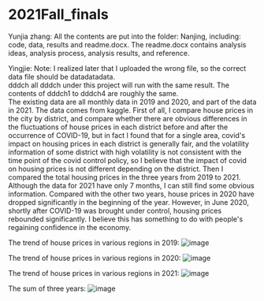 # 2021Fall_finals


Yunjia zhang:
All the contents are put into the folder: Nanjing, including: code, data, results and readme.docx. 
The readme.docx contains analysis ideas, analysis process, analysis results, and reference.


Yingjie: 
Note: I realized later that I uploaded the wrong file, so the correct data file should be datadatadata.  
dddch all dddch under this project will run with the same result. The contents of dddch1 to dddch4 are roughly the same.  
The existing data are all monthly data in 2019 and 2020, and part of the data in 2021. The data comes from kaggle. First of all, I compare house prices in the city by district, and compare whether there are obvious differences in the fluctuations of house prices in each district before and after the occurrence of COVID-19, but in fact I found that for a single area, covid's impact on housing prices in each district is generally fair, and the volatility information of some district with high volatility is not consistent with the time point of the covid control policy, so I believe that the impact of covid on housing prices is not different depending on the district.
Then I compared the total housing prices in the three years from 2019 to 2021. Although the data for 2021 have only 7 months, I can still find some obvious information. Compared with the other two years, house prices in 2020 have dropped significantly in the beginning of the year. However, in June 2020, shortly after COVID-19 was brought under control, housing prices rebounded significantly. I believe this has something to do with people's regaining confidence in the economy.

The trend of house prices in various regions in 2019:
![image](https://user-images.githubusercontent.com/32198970/145726163-a1008e52-fac7-4bf6-b4ec-a476ba927ad7.png)


The trend of house prices in various regions in 2020:
![image](https://user-images.githubusercontent.com/32198970/145726175-d0ebab8d-b56d-4a13-bab0-b87689534428.png)


The trend of house prices in various regions in 2021:
![image](https://user-images.githubusercontent.com/32198970/145726191-55d82a23-e025-4e84-966c-f4d230e0948b.png)


The sum of three years:
![image](https://user-images.githubusercontent.com/32198970/145726208-717edc8a-4395-4a55-a44b-9970a8af82b0.png)

